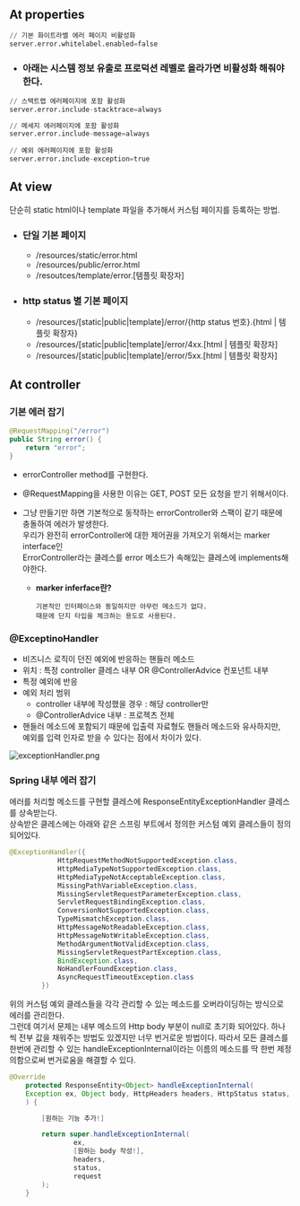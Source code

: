 ## At properties

```s
// 기본 화이트라벨 에러 페이지 비활성화 
server.error.whitelabel.enabled=false
``` 

- ### 아래는 시스템 정보 유출로 프로덕션 레벨로 올라가면 비활성화 해줘야 한다.

```s
// 스택트랩 에러페이지에 포함 활성화 
server.error.include-stacktrace=always

// 메세지 에러페이지에 포함 활성화 
server.error.include-message=always
    
// 예외 에러페이지에 포함 활성화 
server.error.include-exception=true
```

## At view

단순히 static html이나 template 파일을 추가해서 커스텀 페이지를 등록하는 방법.

- ### 단일 기본 페이지
    * /resources/static/error.html
    * /resources/public/error.html
    * /resoutces/template/error.[템플릿 확장자]

- ### http status 별 기본 페이지
    * /resources/[static|public|template]/error/{http status 번호}.{html | 템플릿 확장자}
    * /resources/[static|public|template]/error/4xx.[html | 템플릿 확장자]
    * /resources/[static|public|template]/error/5xx.[html | 템플릿 확장자]

## At controller


### 기본 에러 잡기

```java
@RequestMapping("/error") 
public String error() {
    return "error";
}
```
- errorController method를 구현한다.
- @RequestMapping을 사용한 이유는 GET, POST 모든 요청을 받기 위해서이다. 
- 그냥 만들기만 하면 기본적으로 동작하는 errorController와 스팩이 같기 때문에 충돌하여 에러가 발생한다.  
우리가 완전히 errorController에 대한 제어권을 가져오기 위해서는 marker interface인   
ErrorController라는 클레스를 error 메소드가 속해있는 클레스에 implements해야한다. 

    - **marker inferface란?**
    
        ```
        기본적인 인터페이스와 동일하지만 아무런 메소드가 없다.
        때문에 단지 타입을 체크하는 용도로 사용된다.
        ```

### @ExceptinoHandler

- 비즈니스 로직이 던진 예외에 반응하는 핸들러 메소드
- 위치 : 특정 controller 클레스 내부 OR @ControllerAdvice 컨포넌트 내부
- 특정 예외에 반응
- 예외 처리 범위
    - controller 내부에 작성했을 경우 : 해당 controller만
    - @ControllerAdvice 내부 : 프로젝츠 전체
- 핸들러 메소드에 포함되기 때문에 입출력 자료형도 핸들러 메소드와 유사하지만,   
예외를 입력 인자로 받을 수 있다는 점에서 차이가 있다.

![exceptionHandler.png](img/exceptionHandler.png)


### Spring 내부 에러 잡기

에러를 처리할 메소드를 구현할 클레스에 ResponseEntityExceptionHandler 클레스를 상속받는다.  
상속받은 클레스에는 아래와 같은 스프링 부트에서 정의한 커스텀 예외 클레스들이 정의되어있다.
```java
@ExceptionHandler({
			HttpRequestMethodNotSupportedException.class,
			HttpMediaTypeNotSupportedException.class,
			HttpMediaTypeNotAcceptableException.class,
			MissingPathVariableException.class,
			MissingServletRequestParameterException.class,
			ServletRequestBindingException.class,
			ConversionNotSupportedException.class,
			TypeMismatchException.class,
			HttpMessageNotReadableException.class,
			HttpMessageNotWritableException.class,
			MethodArgumentNotValidException.class,
			MissingServletRequestPartException.class,
			BindException.class,
			NoHandlerFoundException.class,
			AsyncRequestTimeoutException.class
		})
```
위의 커스텀 예외 클레스들을 각각 관리할 수 있는 메소드를 오버라이딩하는 방식으로 에러를 관리한다.  
그런데 여기서 문제는 내부 메소드의 Http body 부분이 null로 초기화 되어있다. 
하나씩 전부 값을 채워주는 방법도 있겠지만 너무 번거로운 방법이다. 
따라서 모든 클레스를 한번에 관리할 수 있는 handleExceptionInternal이라는 이름의 메소드를 
딱 한번 제정의함으로써 번거로움을 해결할 수 있다.

```java
@Override
    protected ResponseEntity<Object> handleExceptionInternal(
    Exception ex, Object body, HttpHeaders headers, HttpStatus status, WebRequest request
    ) {

        [원하는 기능 추가!]

        return super.handleExceptionInternal(
                ex,
                [원하는 body 작성!],
                headers,
                status,
                request
        );
    }
```
